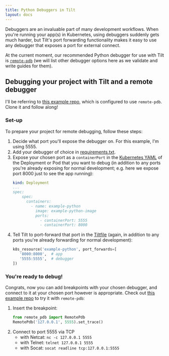 ```yaml
---
title: Python Debuggers in Tilt
layout: docs
---
```


Debuggers are an invaluable part of many development workflows. When you're running your app(s) in Kubernetes, using debuggers suddenly gets much harder, but Tilt's port forwarding functionality makes it easy to use any debugger that exposes a port for external connect.

At the current moment, our recommended Python debugger for use with Tilt is [`remote-pdb`](https://pypi.org/project/remote-pdb/) (we will list other debugger options here as we validate and write guides for them).

## Debugging your project with Tilt and a remote debugger

I'll be referring to [this example repo](https://github.com/windmilleng/debugger-examples/tree/master/python/remote-pdb), which is configured to use `remote-pdb`. Clone it and follow along!

### Set-up
To prepare your project for remote debugging, follow these steps:
1. Decide what port you'll expose the debugger on. For this example, I'm using 5555.
2. Add your debugger of choice in [requirements.txt](https://github.com/windmilleng/debugger-examples/blob/master/python/remote-pdb/requirements.txt).
3. Expose your chosen port as a `containerPort` in the [Kubernetes YAML](https://github.com/windmilleng/debugger-examples/blob/master/python/remote-pdb/kubernetes.yaml) of the Deployment or Pod that you want to debug (in addition to any ports you're already exposing for normal development; e.g. here we expose port 8000 just to see the app running):
    ```yaml
    kind: Deployment
    ...
    spec:
        spec:
          containers:
            - name: example-python
              image: example-python-image
              ports:
                - containerPort: 5555
                - containerPort: 8000
    ```
4. Tell Tilt to port-forward that port in the [Tiltfile](https://github.com/windmilleng/debugger-examples/blob/master/python/remote-pdb/Tiltfile) (again, in addition to any ports you're already forwarding for normal development):
    ```python
   k8s_resource('example-python', port_forwards=[
       '8000:8000',  # app
       '5555:5555',  # debugger
   ])
    ```

### You're ready to debug!
Congrats, now you can add breakpoints with your chosen debugger, and connect to it at your chosen port however is appropriate. Check out [this example repo](https://github.com/windmilleng/debugger-examples/tree/master/python/remote-pdb) to try it with `remote-pdb`:
1. Insert the breakpoint:
    ```python
   from remote_pdb import RemotePdb
   RemotePdb('127.0.0.1', 5555).set_trace()
    ```
2. Connect to port 5555 via TCP
    * with Netcat: `nc -c 127.0.0.1 5555`
    * with Telnet: `telnet 127.0.0.1 5555`
    * with Socat: `socat readline tcp:127.0.0.1:5555`

